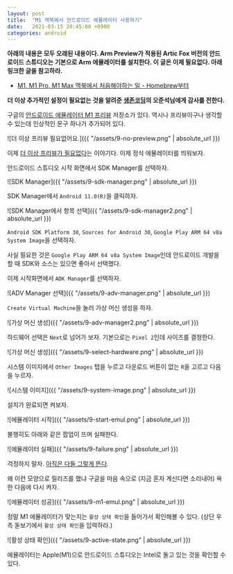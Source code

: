 ```yaml
---
layout: post
title:  "M1 맥북에서 안드로이드 에뮬레이터 사용하기"
date:   2021-03-15 20:45:00 +0900
categories: android
---
```


**아래의 내용은 모두 오래된 내용이다. Arm Preview가 적용된 Artic Fox 버전의 안드로이드 스튜디오는 기본으로 Arm 에뮬레이터를 설치한다. 이 글은 이제 필요없다. 아래 링크한 글을 참고하라.**

* [M1, M1 Pro, M1 Max 맥북에서 처음해야하는 일 - Homebrew부터](http://dalinaum.github.io/mac/2021/03/15/m1-init.html)

**더 이상 추가적인 설정이 필요없는 것을 알려준 [생존코딩](https://survivalcoding.com/)의 오준석님에게 감사를 전한다.**

구글의 [안드로이드 에뮬레이터 M1 프리뷰](https://github.com/google/android-emulator-m1-preview) 저장소가 있다. 역시나 프리뷰이구나 생각할 수 있는데 인상적인 문구 하나가 추가되어 있다.

![더 이상 프리뷰 필요없어요.]({{ "/assets/9-no-preview.png" | absolute_url }})

이제 [더 이상 프리뷰가 필요없다](https://github.com/google/android-emulator-m1-preview/pull/29/files)는 이야기다. 이제 정식 에뮬레이터를 띄워보자.

안드로이드 스튜디오 시작 화면에서 SDK Manager를 선택하자.

![SDK Manager]({{ "/assets/9-sdk-manager.png" | absolute_url }})

SDK Manager에서 `Android 11.0(R)`을 클릭하자.

![SDK Manager에서 항목 선택]({{ "/assets/9-sdk-manager2.png" | absolute_url }})

`Android SDK Platform 30`, `Sources for Android 30`, `Google Play ARM 64 v8a System Image`을 선택하자.

사실 필요한 것은 `Google Play ARM 64 v8a System Image`인데 안드로이드 개발을 할 때 SDK와 소스는 있으면 좋아서 선택했다.

이제 시작화면에서 `ADK Manager`를 선택하자.

![ADV Manager 선택]({{ "/assets/9-adv-manager.png" | absolute_url }})

`Create Virtual Machine`을 눌러 가상 머신 생성을 하자.

![가상 머신 생성]({{ "/assets/9-adv-manager2.png" | absolute_url }})

하드웨어 선택은 `Next`로 넘어가 보자. 기본으로는 `Pixel 2`인데 사이즈를 결정한다.

![가상 머신 생성]({{ "/assets/9-select-hardware.png" | absolute_url }})

시스템 이미지에서 `Other Images` 탭을 누르고 다운로드 버튼이 없는 `R`을 고르고 다음을 누르자.

![시스템 이미지]({{ "/assets/9-system-image.png" | absolute_url }})

설치가 완료되면 켜보자.

![에뮬레이터 시작]({{ "/assets/9-start-emul.png" | absolute_url }})

불행히도 아래와 같은 팝업이 뜨며 실패한다.

![에뮬레이터 실패]({{ "/assets/9-failure.png" | absolute_url }})

걱정하지 말자. [아직은 다들 그렇게 뜬다](https://www.reddit.com/r/androiddev/comments/m51kcw/android_emulator_on_m1_mac/gqxt844/?utm_source=reddit&utm_medium=web2x&context=3).

왜 이런 모양으로 릴리즈를 했냐 구글을 마음 속으로 (지금 혼자 계신다면 소리내어) 욕한 다음에 다시 켜자.

![에뮬레이터 성공]({{ "/assets/9-m1-emul.png" | absolute_url }})

정말 M1 에뮬레이터가 맞는지는 `활성 상태 확인`을 들어가서 확인해볼 수 있다. (상단 우측 돋보기에서 `활성 상태 확인`을 입력하라.)

![활성 상태 확인]({{ "/assets/9-active-state.png" | absolute_url }})

에뮬레이터는 Apple(M1)으로 안드로이드 스튜디오는 Intel로 돌고 있는 것을 확인할 수 있다.